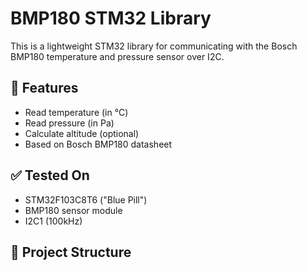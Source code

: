 # BMP180 STM32 Library

This is a lightweight STM32 library for communicating with the Bosch BMP180 temperature and pressure sensor over I2C.

## 📌 Features

- Read temperature (in °C)
- Read pressure (in Pa)
- Calculate altitude (optional)
- Based on Bosch BMP180 datasheet

## ✅ Tested On

- STM32F103C8T6 ("Blue Pill")
- BMP180 sensor module
- I2C1 (100kHz)

## 📂 Project Structure

